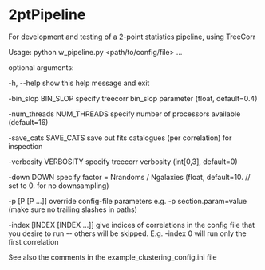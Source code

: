 # 2ptPipeline
For development and testing of a 2-point statistics pipeline, using TreeCorr

Usage: python w_pipeline.py <path/to/config/file> ...

optional arguments:

  -h, --help    show this help message and exit
  
  -bin_slop BIN_SLOP    specify treecorr bin_slop parameter (float, default=0.4)
                        
  -num_threads NUM_THREADS    specify number of processors available (default=16)
                       
  -save_cats SAVE_CATS    save out fits catalogues (per correlation) for inspection
  
  -verbosity VERBOSITY  specify treecorr verbosity (int[0,3], default=0)
  
  -down DOWN            specify factor = Nrandoms / Ngalaxies (float,
                        default=10. // set to 0. for no downsampling)
                        
  -p [P [P ...]]    override config-file parameters e.g. -p section.param=value (make sure no trailing slashes in paths)
                        
  -index [INDEX [INDEX ...]]    give indices of correlations in the config file that you desire to run -- others will be skipped. E.g. -index 0 will run only the first correlation
                        
See also the comments in the example_clustering_config.ini file

